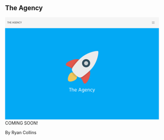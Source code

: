
## The Agency

![The Agency](https://github.com/RyanCCollins/cdn/blob/master/misc/the-agency.png?raw=true)
COMING SOON!

By Ryan Collins
